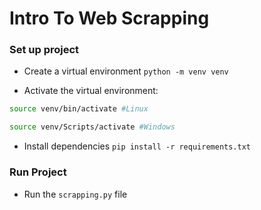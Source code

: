 # Intro To Web Scrapping

### Set up project

- Create a virtual environment `python -m venv venv`

- Activate the virtual environment:

```bash
source venv/bin/activate #Linux
```

```bash
source venv/Scripts/activate #Windows
```

- Install dependencies `pip install -r requirements.txt`

### Run Project

- Run the `scrapping.py` file